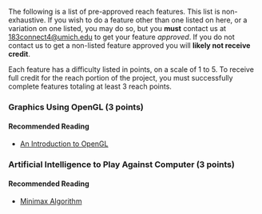 The following is a list of pre-approved reach features. This list is non-exhaustive. If you wish to do a feature other than one listed on here, or a variation on one listed, you may do so, but you **must** contact us at 183connect4@umich.edu to get your feature _approved_. If you do not contact us to get a non-listed feature approved you will **likely not receive credit**.

Each feature has a difficulty listed in points, on a scale of 1 to 5. To receive full credit for the reach portion of the project, you must successfully complete features totaling at least 3 reach points.

### Graphics Using OpenGL (3 points)

#### Recommended Reading

* [An Introduction to OpenGL](http://www.glprogramming.com/red/chapter01.html)

### Artificial Intelligence to Play Against Computer (3 points)

#### Recommended Reading

* [Minimax Algorithm](https://en.wikipedia.org/wiki/Minimax)
